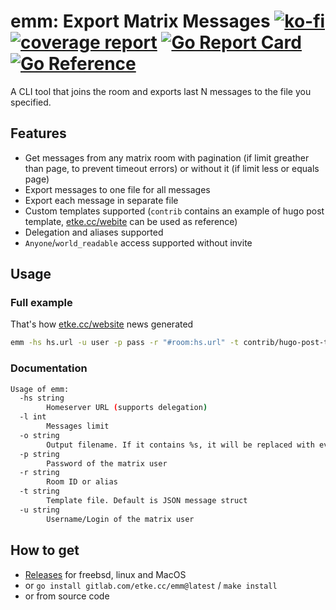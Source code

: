# emm: Export Matrix Messages [![ko-fi](https://ko-fi.com/img/githubbutton_sm.svg)](https://ko-fi.com/etkecc) [![coverage report](https://gitlab.com/etke.cc/emm/badges/main/coverage.svg)](https://gitlab.com/etke.cc/emm/-/commits/main) [![Go Report Card](https://goreportcard.com/badge/gitlab.com/etke.cc/emm)](https://goreportcard.com/report/gitlab.com/etke.cc/emm) [![Go Reference](https://pkg.go.dev/badge/gitlab.com/etke.cc/emm.svg)](https://pkg.go.dev/gitlab.com/etke.cc/emm)

A CLI tool that joins the room and exports last N messages to the file you specified.

## Features

* Get messages from any matrix room with pagination (if limit greather than page, to prevent timeout errors) or without it (if limit less or equals page)
* Export messages to one file for all messages
* Export each message in separate file
* Custom templates supported (`contrib` contains an example of hugo post template, [etke.cc/webite](https://gitlab.com/etke.cc/website) can be used as reference)
* Delegation and aliases supported
* `Anyone`/`world_readable` access supported without invite

## Usage

### Full example

That's how [etke.cc/website](https://gitlab.com/etke.cc/website) news generated

```bash
emm -hs hs.url -u user -p pass -r "#room:hs.url" -t contrib/hugo-post-template.md -o /tmp/%s.md
```

### Documentation

```bash
Usage of emm:
  -hs string
    	Homeserver URL (supports delegation)
  -l int
    	Messages limit
  -o string
    	Output filename. If it contains %s, it will be replaced with event ID (one message per file)
  -p string
    	Password of the matrix user
  -r string
    	Room ID or alias
  -t string
    	Template file. Default is JSON message struct
  -u string
    	Username/Login of the matrix user
```

## How to get

* [Releases](https://gitlab.com/etke.cc/emm/-/releases) for freebsd, linux and MacOS
* or `go install gitlab.com/etke.cc/emm@latest` / `make install`
* or from source code
